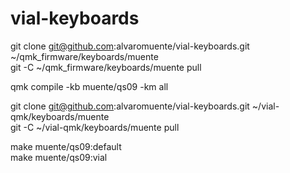# vial-keyboards  

git clone git@github.com:alvaromuente/vial-keyboards.git ~/qmk_firmware/keyboards/muente  
git -C ~/qmk_firmware/keyboards/muente pull  

qmk compile -kb muente/qs09 -km all  



git clone git@github.com:alvaromuente/vial-keyboards.git ~/vial-qmk/keyboards/muente  
git -C ~/vial-qmk/keyboards/muente pull  

make muente/qs09:default  
make muente/qs09:vial  
